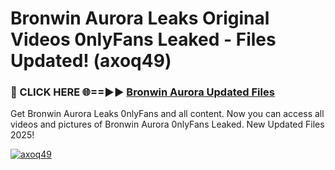 # Bronwin Aurora Leaks Original Videos 0nlyFans Leaked - Files Updated! (axoq49)

<h3>🔴 CLICK HERE 🌐==►► <a href="https://mediafile.pages.dev?q=Bronwin+Aurora&ref=D4RT" rel="nofollow">Bronwin Aurora Updated Files</a></h3>

Get Bronwin Aurora Leaks 0nlyFans and all content. Now you can access all videos and pictures of Bronwin Aurora 0nlyFans Leaked. New Updated Files 2025!

[![axoq49](https://github.com/user-attachments/assets/8c521d6e-e6e3-4a75-9320-d58ab9d79d5b)](https://mediafile.pages.dev?q=Bronwin+Aurora&ref=D4RT)